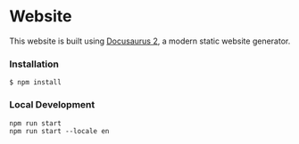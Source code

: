 # Website

This website is built using [Docusaurus 2](https://docusaurus.io/), a modern static website generator.

### Installation

```
$ npm install
```

### Local Development

```
npm run start
npm run start --locale en
```